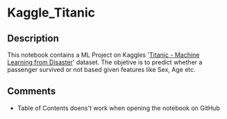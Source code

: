 # Kaggle_Titanic

## Description
This notebook contains a ML Project on Kaggles '[Titanic - Machine Learning from Disaster](https://www.kaggle.com/competitions/titanic/data)' dataset. The objetive is to predict whether a passenger survived or not based given features like Sex, Age etc.

## Comments
* Table of Contents doens't work when opening the notebook on GitHub
